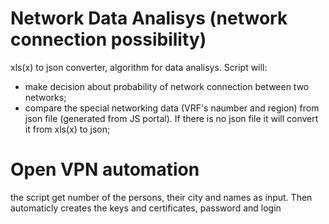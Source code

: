 # Network Data Analisys (network connection possibility)
xls(x) to json converter, algorithm for data analisys. 
Script will: 
- make decision about probability of network connection between two networks;
- compare the special networking data (VRF's naumber and region) from json file (generated from JS portal). If there is no json file it will convert it from xls(x) to json;

# Open VPN automation
the script get number of the persons, their city and names as input. Then automaticly creates the keys and certificates, password and login
